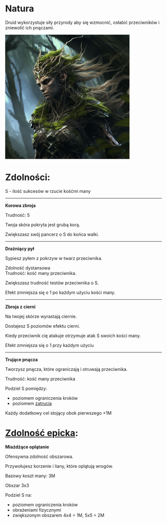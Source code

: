 # Natura

Druid wykorzystuje siły przyrody aby się wzmocnić, osłabić przeciwników i zniewolić ich pnączami.

<img src="imgs/natura.png" width="400">

# Zdolności:

S - ilość sukcesów w rzucie kośćmi many

___

**Korowa zbroja**

Trudność: 5

Twoja skóra pokryta jest grubą korą.

Zwiększasz swój pancerz o S do końca walki.

___

**Drażniący pył**

Sypiesz pyłem z pokrzyw w twarz przeciwnika. 

Zdolność dystansowa\
Trudność: kość many przeciwnika.

Zwiększasz trudność testów przeciwnika o S.

Efekt zmniejsza się o 1 po każdym użyciu kości many.
___

**Zbroja z cierni**

Na twojej skórze wyrastają ciernie.

Dostajesz S poziomów efektu cierni.

Kiedy przeciwnik cię atakuje otrzymuje atak S swoich kości many.

Efekt zmniejsza się o 1 przy każdym użyciu
___

**Trujące pnącza**

Tworzysz pnącza, które ograniczają i otruwają przeciwnika.

Trudność: kość many przeciwnika

Podziel S pomiędzy:
* poziomem ograniczenia kroków
* poziomem [zatrucia](/docs/efekty/zatrucie.md)

Każdy dodatkowy cel stojący obok pierwszego +1M

# [Zdolność epicka](/docs/zdolnosc-epicka.md):

**Miażdżące oplątanie**

Ofensywna zdolność obszarowa.

Przywołujesz korzenie i liany, które oplątują wrogów.

Bazowy koszt many: 3M

Obszar 3x3

Podziel S na:
* poziomem ograniczenia kroków
* obrażeniami fizycznymi
* zwiększonym obszarem 4x4 = 1M, 5x5 = 2M
